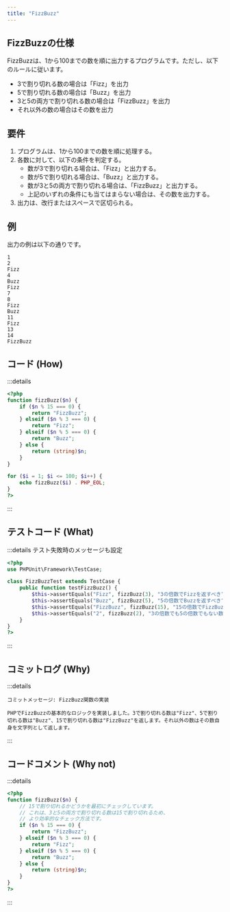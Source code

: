 ```yaml
---
title: "FizzBuzz"
---
```

## FizzBuzzの仕様

FizzBuzzは、1から100までの数を順に出力するプログラムです。ただし、以下のルールに従います。

- 3で割り切れる数の場合は「Fizz」を出力
- 5で割り切れる数の場合は「Buzz」を出力
- 3と5の両方で割り切れる数の場合は「FizzBuzz」を出力
- それ以外の数の場合はその数を出力

## 要件

1. プログラムは、1から100までの数を順に処理する。
2. 各数に対して、以下の条件を判定する。
   - 数が3で割り切れる場合は、「Fizz」と出力する。
   - 数が5で割り切れる場合は、「Buzz」と出力する。
   - 数が3と5の両方で割り切れる場合は、「FizzBuzz」と出力する。
   - 上記のいずれの条件にも当てはまらない場合は、その数を出力する。
3. 出力は、改行またはスペースで区切られる。

## 例

出力の例は以下の通りです。

```stdout
1
2
Fizz
4
Buzz
Fizz
7
8
Fizz
Buzz
11
Fizz
13
14
FizzBuzz
```

## コード (How)

:::details

```php
<?php
function fizzBuzz($n) {
    if ($n % 15 === 0) {
        return "FizzBuzz";
    } elseif ($n % 3 === 0) {
        return "Fizz";
    } elseif ($n % 5 === 0) {
        return "Buzz";
    } else {
        return (string)$n;
    }
}

for ($i = 1; $i <= 100; $i++) {
    echo fizzBuzz($i) . PHP_EOL;
}
?>
```

:::

## テストコード (What)

:::details
テスト失敗時のメッセージも設定

```php
<?php
use PHPUnit\Framework\TestCase;

class FizzBuzzTest extends TestCase {
    public function testFizzBuzz() {
        $this->assertEquals("Fizz", fizzBuzz(3), "3の倍数でFizzを返すべきです");
        $this->assertEquals("Buzz", fizzBuzz(5), "5の倍数でBuzzを返すべきです");
        $this->assertEquals("FizzBuzz", fizzBuzz(15), "15の倍数でFizzBuzzを返すべきです");
        $this->assertEquals("2", fizzBuzz(2), "3の倍数でも5の倍数でもない数値はそのまま返すべきです");
    }
}
?>

```

:::

## コミットログ (Why)

:::details

```commit
コミットメッセージ: FizzBuzz関数の実装

PHPでFizzBuzzの基本的なロジックを実装しました。3で割り切れる数は"Fizz"、5で割り切れる数は"Buzz"、15で割り切れる数は"FizzBuzz"を返します。それ以外の数はその数自身を文字列として返します。

```

:::

## コードコメント (Why not)

:::details

```php
<?php
function fizzBuzz($n) {
    // 15で割り切れるかどうかを最初にチェックしています。
    // これは、3と5の両方で割り切れる数は15で割り切れるため、
    // より効率的なチェック方法です。
    if ($n % 15 === 0) {
        return "FizzBuzz";
    } elseif ($n % 3 === 0) {
        return "Fizz";
    } elseif ($n % 5 === 0) {
        return "Buzz";
    } else {
        return (string)$n;
    }
}
?>
```

:::
